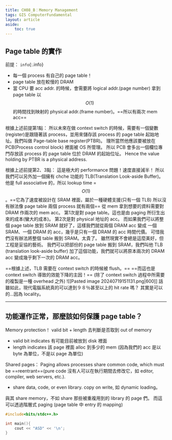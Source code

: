 ```yaml
---
title: CH08_B：Memory Management
tags: GIS ComputerFundamental
layout: article
aside:
    toc: true
---
```



## Page table 的實作
前提： `info`{:.info}
- 每一個 process 有自己的 page table！
- page table 放在較慢的 DRAM
- 當 CPU 要 acc addr. 的時候，會需要將 logical addr.(page number) 拿到 page table
  以 $$O(1)$$ 的時間找到映射的 physical addr.(frame number)。==所以有兩次 mem acc==

根據上述前提第1點：
所以未來在做 context switch 的時候，需要有一個變數(register)是跟隨著該 process，並用來儲存該 process 的 page table 起始地址。我們叫做 Page-table base register(PTBR)。
理所當然他應該要被放在 PCB(Process control block) 裡面被 OS 所管理。
所以 PCB 會多出一個欄位專門存放該 process 的 page table 位於 DRAM 的起始位址。
Hence the value holding by PTBR is a physical address.

根據上述前提第2、3點：
這是極大的 performance 問題！速度直接減半！
所以我們可以另外加一個擁有 chche 功能的 TLB(Translation Look-aside Buffer)。他是 full associative 的，所以 lookup time = $$O(1)$$。==它為了速度被設計在 SRAM 裡面，屬於一種硬體支援(只有一個 TLB) 所以沒有辦法像 page table 兩個 process 就有兩個==
從 mem 拿到想要的資料需要對 DRAM 作兩次的 mem acc。
第1次是對 page table。這也是由 paging 所衍生出來的成本(蠻大的成本)。
第2次是對 physical 地址的 acc。
而如果我們可以將整個 page table 放到 SRAM 就好了，這樣我們就從兩個 DRAM acc 變成 一個 SRAM、一個 DRAM 的 acc，幾乎是只有一個 DRAM 的 acc 時間代價。
可惜我們沒有辦法將整個 table 搬到 SRAM。太貴了。
雖然現實不會總是這麼美好，但工程是妥協的藝術。
我們可以把部份的 page table 搬到 SRAM，我們叫他 TLB (translation look-aside buffer)
加了這個功能，我們就可以將原本兩次的 DRAM acc 變成幾乎剩下一次的 DRAM acc。

==根據上述，TLB 需要在 context switch 的時候被 flush。==
==而這也是 context switch 導致的效能下降的主因！==
(除了 context switch 過程中所需要的複製是一種 overhead 之外)
![[Pasted image 20240719151131.png|600]]
話雖如此，現代電腦系統真的可以達到９８％甚至以上的 hit rate 嗎？
其實是可以的...因為 locality。

---

## 功能運作正常，那麼該如何保護 page table？
Memory protection！
valid bit + length 去判斷是否取到 out of memory
- valid bit indicates 有可能目前被放到 disk 裡面
- length indicates 該 page 裡面 alloc 到多少的 mem
  (因為我們的 acc 是以 byte 為單位，不是以 page 為單位)

Shared pages：
Paging allows processes share common code, which must be ==reentrant==(pure code 沒有人可以在執行期間去修改它，如 editor, compiler, web servers, etc.).
- share data, code, or even library. copy on write, 如 dynamic loading。

與其 share memory，不如 share 那些被重複用到的 library 的 page 們。
而這可以透過階層式 paging (page table 中 entry 的 mapping)

```C++
#include<bits/stdc++.h>

int main(){
    cout << "ASD" << '\n';
}
```